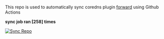This repo is used to automatically sync coredns plugin [forward](https://github.com/QZLin/forward) using Github Actions

**sync job ran [258] times**

[![Sync Repo](https://github.com/QZLin/coredns-extract/actions/workflows/sync.yaml/badge.svg)](https://github.com/QZLin/coredns-extract/actions/workflows/sync.yaml)
